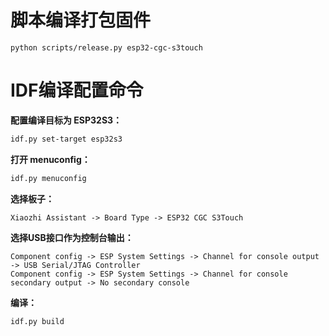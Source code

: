 
# 脚本编译打包固件

```
python scripts/release.py esp32-cgc-s3touch
```

# IDF编译配置命令

**配置编译目标为 ESP32S3：**

```bash
idf.py set-target esp32s3
```

**打开 menuconfig：**

```bash
idf.py menuconfig
```

**选择板子：**

```
Xiaozhi Assistant -> Board Type -> ESP32 CGC S3Touch
```

**选择USB接口作为控制台输出：**

```
Component config -> ESP System Settings -> Channel for console output -> USB Serial/JTAG Controller
Component config -> ESP System Settings -> Channel for console secondary output -> No secondary console
```

**编译：**

```bash
idf.py build
```
